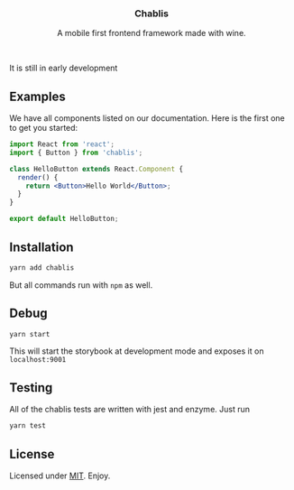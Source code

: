 <p align="center">
  <h3 align="center">Chablis</h3>

  <p align="center">
    A mobile first frontend framework made with wine.
</p>

<br>

It is still in early development

## Examples

We have all components listed on our documentation. Here is the first one to get you started:

```jsx
import React from 'react';
import { Button } from 'chablis';

class HelloButton extends React.Component {
  render() {
    return <Button>Hello World</Button>;
  }
}

export default HelloButton;
```

## Installation

```bash
yarn add chablis
```

But all commands run with `npm` as well.

## Debug

```bash
yarn start
```

This will start the storybook at development mode and exposes it on `localhost:9001`

## Testing

All of the chablis tests are written with jest and enzyme. Just run

```bash
yarn test
```

## License

Licensed under [MIT](LICENSE). Enjoy.
